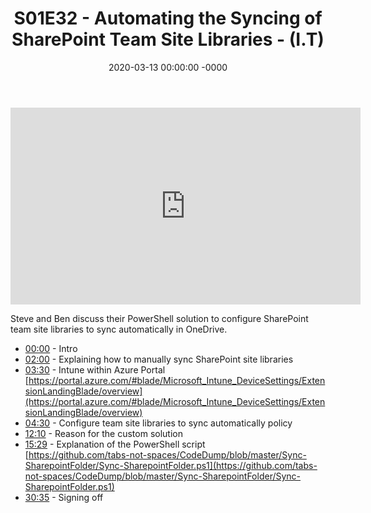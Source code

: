 ﻿---
layout: post
title: "S01E32 - Automating the Syncing of SharePoint Team Site Libraries - (I.T)"
date: 2020-03-13 00:00:00 -0000
categories:
---

<iframe loading="lazy" width="560" height="315" src="https://www.youtube.com/embed/Zoac9lbUuG0" title="YouTube video player" frameborder="0" allow="accelerometer; autoplay; clipboard-write; encrypted-media; gyroscope; picture-in-picture" allowfullscreen></iframe>

Steve and Ben discuss their PowerShell solution to configure SharePoint team site libraries to sync automatically in OneDrive.

- [00:00](https://www.youtube.com/watch?v=Zoac9lbUuG0&t=0s) - Intro  
- [02:00](https://www.youtube.com/watch?v=Zoac9lbUuG0&t=120s) - Explaining how to manually sync SharePoint site libraries  
- [03:30](https://www.youtube.com/watch?v=Zoac9lbUuG0&t=210s) - Intune within Azure Portal  
[https://portal.azure.com/#blade/Microsoft_Intune_DeviceSettings/ExtensionLandingBlade/overview](https://portal.azure.com/#blade/Microsoft_Intune_DeviceSettings/ExtensionLandingBlade/overview)  
- [04:30](https://www.youtube.com/watch?v=Zoac9lbUuG0&t=270s) - Configure team site libraries to sync automatically policy  
- [12:10](https://www.youtube.com/watch?v=Zoac9lbUuG0&t=730s) - Reason for the custom solution  
- [15:29](https://www.youtube.com/watch?v=Zoac9lbUuG0&t=929s) - Explanation of the PowerShell script  
[https://github.com/tabs-not-spaces/CodeDump/blob/master/Sync-SharepointFolder/Sync-SharepointFolder.ps1](https://github.com/tabs-not-spaces/CodeDump/blob/master/Sync-SharepointFolder/Sync-SharepointFolder.ps1)  
- [30:35](https://www.youtube.com/watch?v=Zoac9lbUuG0&t=1835s) - Signing off  

